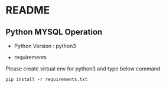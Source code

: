 # README

## Python MYSQL Operation

- Python Version : python3

- requirements

Please create virtual env for python3 and type below command

```shell=
pip install -r requirements.txt
```

